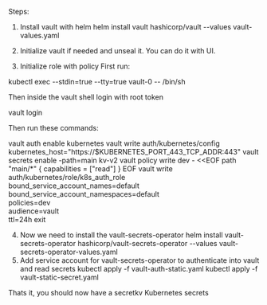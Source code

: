 Steps:

1. Install vault with helm
helm install vault hashicorp/vault --values vault-values.yaml

2. Initialize vault if needed and unseal it. You can do it with UI.
3. Initialize role with policy
First run:

kubectl exec --stdin=true --tty=true vault-0 -- /bin/sh

Then inside the vault shell login with root token

vault login

Then run these commands:

vault auth enable kubernetes
vault write auth/kubernetes/config \
	kubernetes_host="https://$KUBERNETES_PORT_443_TCP_ADDR:443"
vault secrets enable -path=main kv-v2
vault policy write dev - <<EOF
path "main/*" {
   capabilities = ["read"]
}
EOF
vault write auth/kubernetes/role/k8s_auth_role \
	bound_service_account_names=default \
	bound_service_account_namespaces=default \
	policies=dev \
	audience=vault \
	ttl=24h
exit

4. Now we need to install the vault-secrets-operator
helm install vault-secrets-operator hashicorp/vault-secrets-operator --values vault-secrets-operator-values.yaml
5. Add service account for vault-secrets-operator to authenticate into vault and read secrets
kubectl apply -f vault-auth-static.yaml
kubectl apply -f vault-static-secret.yaml

Thats it, you should now have a secretkv Kubernetes secrets 
